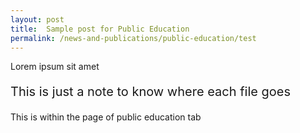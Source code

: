 ```yaml
---
layout: post
title:  Sample post for Public Education
permalink: /news-and-publications/public-education/test
---
```

Lorem ipsum sit amet


<div><p style="font-size:20px;align:center;font-color:red;">This is just a note to know where each file goes</p></div>
<div><span class="TEST"> This is within the page of public education tab </span> </div>

